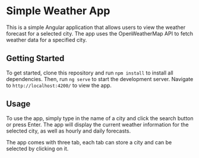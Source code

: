 # Simple Weather App

This is a simple Angular application that allows users to view the weather forecast for a selected city. The app uses the OpenWeatherMap API to fetch weather data for a specified city.

## Getting Started

To get started, clone this repository and run `npm install` to install all dependencies. Then, run `ng serve` to start the development server. Navigate to `http://localhost:4200/` to view the app.

## Usage

To use the app, simply type in the name of a city and click the search button or press Enter. The app will display the current weather information for the selected city, as well as hourly and daily forecasts.

The app comes with three tab, each tab can store a city and can be selected by clicking on it.


